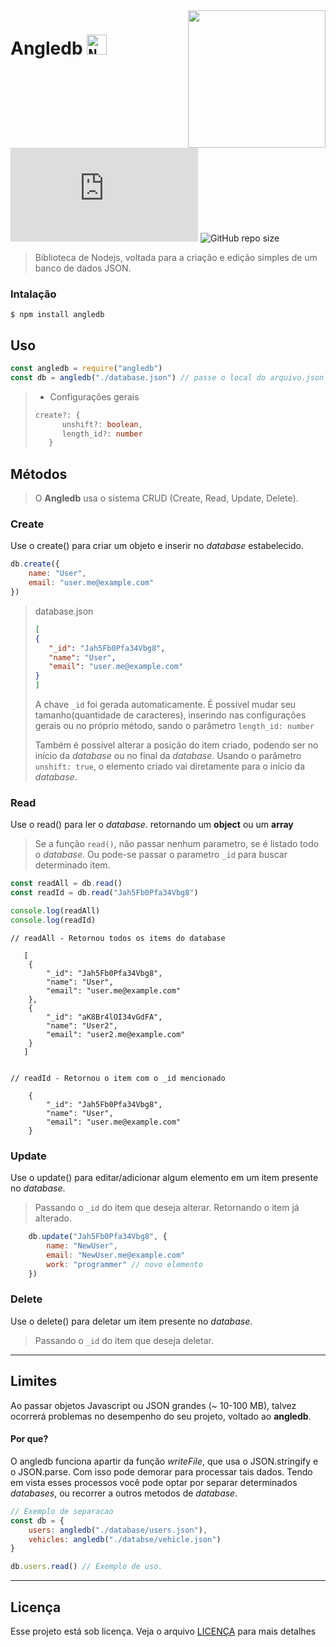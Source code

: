 <img src="https://cdn.jsdelivr.net/gh/gabrielgamaalves/cdnme.github@main/angledb/logorepo.png" align="right" width="220px">

# Angledb <code><img height="32" src="https://cdn.jsdelivr.net/gh/gabrielgamaalves/cdnme.github@main/angledb/logorepo.png" alt="Nodejs"/></code>
![npm](https://img.shields.io/npm/v/trydb.ts?color=%23e02b2b&style=for-the-badge)
![GitHub repo size](https://img.shields.io/github/repo-size/gabrielgamaalves/angledb?style=for-the-badge) 

> Biblioteca de Nodejs, voltada para a criação e edição simples de um banco de dados JSON.

### Intalação
```
$ npm install angledb
```

## Uso
```js
const angledb = require("angledb")
const db = angledb("./database.json") // passe o local do arquivo.json + configurações gerais
```
> - Configurações gerais
> ```ts
> create?: {
>       unshift?: boolean,
>       length_id?: number
>    }
> ```

## Métodos
> O **Angledb** usa o sistema CRUD (Create, Read, Update, Delete).

### Create
Use o create() para criar um objeto e inserir no _database_ estabelecido.
```js
db.create({
    name: "User",
    email: "user.me@example.com"
})
```
> database.json
>```json
>[
>{
>    "_id": "Jah5Fb0Pfa34Vbg8",
>    "name": "User",
>    "email": "user.me@example.com"
>}
>]
>```
> A chave `_id` foi gerada automaticamente. É possível mudar seu tamanho(quantidade de caracteres), inserindo nas configurações gerais ou no próprio método, sando o parâmetro `length_id: number`
>
> Também é possível alterar a posição do item criado, podendo ser no início da _database_ ou no final da _database_.
> Usando o parâmetro ```unshift: true```, o elemento criado vai diretamente para o início da _database_.

### Read

Use o read() para ler o _database_. retornando um **object** ou um **array**
> Se a função `read()`, não passar nenhum parametro, se é listado todo o _database_.
> Ou pode-se passar o parametro `_id` para buscar determinado item.
```js
const readAll = db.read()
const readId = db.read("Jah5Fb0Pfa34Vbg8")

console.log(readAll)
console.log(readId)
```
```
// readAll - Retornou todos os items do database

   [
    {
        "_id": "Jah5Fb0Pfa34Vbg8",
        "name": "User",
        "email": "user.me@example.com"
    },
    {
        "_id": "aK8Br4lOI34vGdFA",
        "name": "User2",
        "email": "user2.me@example.com"
    }
   ]


// readId - Retornou o item com o _id mencionado

    {
        "_id": "Jah5Fb0Pfa34Vbg8",
        "name": "User",
        "email": "user.me@example.com"
    }
```

### Update

Use o update() para editar/adicionar algum elemento em um item presente no _database_.
> Passando o `_id` do item que deseja alterar. Retornando o item já alterado.
```js
    db.update("Jah5Fb0Pfa34Vbg8", {
        name: "NewUser",
        email: "NewUser.me@example.com"
        work: "programmer" // novo elemento
    })
```

### Delete
Use o delete() para deletar um item presente no _database_.
> Passando o `_id` do item que deseja deletar.

---------

## Limites
Ao passar objetos Javascript ou JSON grandes (~ 10-100 MB), talvez ocorrerá problemas no desempenho do seu projeto, voltado ao **angledb**.

#### **Por que?**
O angledb funciona apartir da função _writeFile_, que usa o JSON.stringify e o JSON.parse. Com isso pode demorar para processar tais dados. 
Tendo em vista esses processos você pode optar por separar determinados _databases_, ou recorrer a outros metodos de _database_.

```js
// Exemplo de separacao
const db = {
    users: angledb("./database/users.json"),
    vehicles: angledb("./databse/vehicle.json")
}

db.users.read() // Exemplo de uso.
```

---------
## Licença
Esse projeto está sob licença. Veja o arquivo [LICENÇA](LICENSE) para mais detalhes